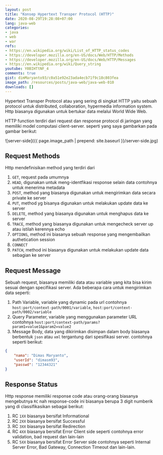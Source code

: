 ```yaml
---
layout: post
title: "Konsep Hypertext Transper Protocol (HTTP)"
date: 2020-08-29T19:28:08+07:00
lang: java-web
categories:
- java
- web
- war
refs: 
- https://en.wikipedia.org/wiki/List_of_HTTP_status_codes
- https://developer.mozilla.org/en-US/docs/Web/HTTP/Methods
- https://developer.mozilla.org/en-US/docs/Web/HTTP/Messages
- https://en.wikipedia.org/wiki/Query_string
youtube: Y0BIHTtNF_4
comments: true
gist: dimMaryanto93/c0a51e92e23ada4ecb71f9c18c803fea
image_path: /resources/posts/java-web/java-web-010
downloads: []
---
```


Hypertext Transper Protocol atau yang sering di singkat HTTP yaitu sebuah protocol untuk distributed, collaboration, hypermedia information system. Http biasanya digunakan untuk bertukar data melalui World Wide Web.

HTTP function terdiri dari request dan response protocol di jaringan yang memiliki model computasi client-server. seperti yang saya gambarkan pada gambar berikut:

![server-side]({{ page.image_path | prepend: site.baseurl }}/server-side.jpg)

## Request Methods

Http mendefinisikan method yang terdiri dari 
1. `GET`, request pada umumnya
2. `HEAD`, digunakan untuk meng-identfikasi response selain data contohnya untuk menerima metadata
3. `POST`, method yang biasanya digunakan untuk mengirimkan data secara private ke server
4. `PUT`, method yg bisanya digunakan untuk melakukan update data ke server
5. `DELETE`, method yang biasanya digunakan untuk menghapus data ke server
6. `TRACE`, method yang biasanya digunakan untuk mengecheck server up atau istilah kerennya echo
7. `OPTIONS`, method ini biasanya sebuah response yang mengembailkan authetication session
8. `CONNECT`
9. `PATCH`, method ini biasanya digunakan untuk melakukan update data sebagian ke server

## Request Message

Sebuah request, biasanya memiliki data atau variable yang kita bisa kirim sesuai dengan specifikasi server. Ada beberapa cara untuk mengirimkan data seperti:

1. Path Variable, variable yang dynamic pada url contohnya `host:port/context-path/0001/variable`, `host:port/context-path/0002/variable`
2. Query Parameter, variable yang menggunakan parameter URL contohnya `host:port/context-path/params?param1=value1&param2=value2`
3. Message Body, data yang dikirimkan disimpan dalam body biasanya berbentuk `json` atau `xml` tergantung dari spesifikasi server. contohnya seperti berikut:
```json
{
    "nama": "Dimas Maryanto",
    "userId": "dimasm93",
    "passwd": "12344321"
}
```

## Response Status

Http response memiliki response code atau orang-orang biasanya mengebutnya `RC` nah response-code ini biasanya berupa 3 digit numberik yang di classifikasikan sebagai berikut:

1. RC `1XX` biasanya bersifat Informational
2. RC `2XX` biasanya bersifat Successful
3. RC `3XX` biasanya bersifat Redirection
4. RC `4XX` biasanya bersifat Error Client side seperti contohnya error validation, bad request dan lain-lain
5. RC `5XX` biasanya bersifat Error Server side contohnya seperti Internal Server Error, Bad Gateway, Connection Timeout dan lain-lain.